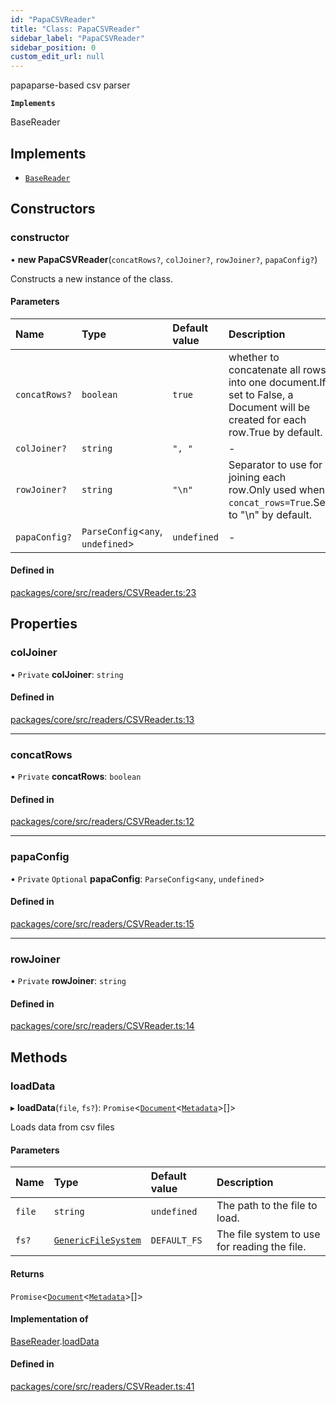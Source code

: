 ```yaml
---
id: "PapaCSVReader"
title: "Class: PapaCSVReader"
sidebar_label: "PapaCSVReader"
sidebar_position: 0
custom_edit_url: null
---
```


papaparse-based csv parser

**`Implements`**

BaseReader

## Implements

- [`BaseReader`](../interfaces/BaseReader.md)

## Constructors

### constructor

• **new PapaCSVReader**(`concatRows?`, `colJoiner?`, `rowJoiner?`, `papaConfig?`)

Constructs a new instance of the class.

#### Parameters

| Name          | Type                               | Default value | Description                                                                                                                 |
| :------------ | :--------------------------------- | :------------ | :-------------------------------------------------------------------------------------------------------------------------- |
| `concatRows?` | `boolean`                          | `true`        | whether to concatenate all rows into one document.If set to False, a Document will be created for each row.True by default. |
| `colJoiner?`  | `string`                           | `", "`        | -                                                                                                                           |
| `rowJoiner?`  | `string`                           | `"\n"`        | Separator to use for joining each row.Only used when `concat_rows=True`.Set to "\n" by default.                             |
| `papaConfig?` | `ParseConfig`<`any`, `undefined`\> | `undefined`   | -                                                                                                                           |

#### Defined in

[packages/core/src/readers/CSVReader.ts:23](https://github.com/run-llama/LlamaIndexTS/blob/f0be933/packages/core/src/readers/CSVReader.ts#L23)

## Properties

### colJoiner

• `Private` **colJoiner**: `string`

#### Defined in

[packages/core/src/readers/CSVReader.ts:13](https://github.com/run-llama/LlamaIndexTS/blob/f0be933/packages/core/src/readers/CSVReader.ts#L13)

---

### concatRows

• `Private` **concatRows**: `boolean`

#### Defined in

[packages/core/src/readers/CSVReader.ts:12](https://github.com/run-llama/LlamaIndexTS/blob/f0be933/packages/core/src/readers/CSVReader.ts#L12)

---

### papaConfig

• `Private` `Optional` **papaConfig**: `ParseConfig`<`any`, `undefined`\>

#### Defined in

[packages/core/src/readers/CSVReader.ts:15](https://github.com/run-llama/LlamaIndexTS/blob/f0be933/packages/core/src/readers/CSVReader.ts#L15)

---

### rowJoiner

• `Private` **rowJoiner**: `string`

#### Defined in

[packages/core/src/readers/CSVReader.ts:14](https://github.com/run-llama/LlamaIndexTS/blob/f0be933/packages/core/src/readers/CSVReader.ts#L14)

## Methods

### loadData

▸ **loadData**(`file`, `fs?`): `Promise`<[`Document`](Document.md)<[`Metadata`](../#metadata)\>[]\>

Loads data from csv files

#### Parameters

| Name   | Type                                                      | Default value | Description                                  |
| :----- | :-------------------------------------------------------- | :------------ | :------------------------------------------- |
| `file` | `string`                                                  | `undefined`   | The path to the file to load.                |
| `fs?`  | [`GenericFileSystem`](../interfaces/GenericFileSystem.md) | `DEFAULT_FS`  | The file system to use for reading the file. |

#### Returns

`Promise`<[`Document`](Document.md)<[`Metadata`](../#metadata)\>[]\>

#### Implementation of

[BaseReader](../interfaces/BaseReader.md).[loadData](../interfaces/BaseReader.md#loaddata)

#### Defined in

[packages/core/src/readers/CSVReader.ts:41](https://github.com/run-llama/LlamaIndexTS/blob/f0be933/packages/core/src/readers/CSVReader.ts#L41)
